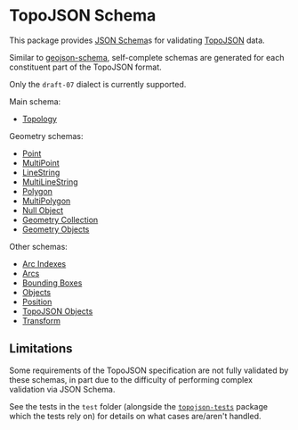 # TopoJSON Schema

This package provides [JSON Schema](https://json-schema.org/)s for validating [TopoJSON](https://github.com/topojson/topojson-specification) data.

Similar to [geojson-schema](https://github.com/geojson/schema), self-complete schemas are generated for each constituent part of the TopoJSON format.

Only the `draft-07` dialect is currently supported.

Main schema:
- [Topology](https://sruenwg.github.io/topojson-validation/schemas/draft-07/Topology.json)

Geometry schemas:
- [Point](https://sruenwg.github.io/topojson-validation/schemas/draft-07/Point.json)
- [MultiPoint](https://sruenwg.github.io/topojson-validation/schemas/draft-07/MultiPoint.json)
- [LineString](https://sruenwg.github.io/topojson-validation/schemas/draft-07/LineString.json)
- [MultiLineString](https://sruenwg.github.io/topojson-validation/schemas/draft-07/MultiLineString.json)
- [Polygon](https://sruenwg.github.io/topojson-validation/schemas/draft-07/Polygon.json)
- [MultiPolygon](https://sruenwg.github.io/topojson-validation/schemas/draft-07/MultiPolygon.json)
- [Null Object](https://sruenwg.github.io/topojson-validation/schemas/draft-07/NullObject.json)
- [Geometry Collection](https://sruenwg.github.io/topojson-validation/schemas/draft-07/GeometryCollection.json)
- [Geometry Objects](https://sruenwg.github.io/topojson-validation/schemas/draft-07/GeometryObject.json)

Other schemas:
- [Arc Indexes](https://sruenwg.github.io/topojson-validation/schemas/draft-07/ArcIndexes.json)
- [Arcs](https://sruenwg.github.io/topojson-validation/schemas/draft-07/Arcs.json)
- [Bounding Boxes](https://sruenwg.github.io/topojson-validation/schemas/draft-07/Bbox.json)
- [Objects](https://sruenwg.github.io/topojson-validation/schemas/draft-07/Objects.json)
- [Position](https://sruenwg.github.io/topojson-validation/schemas/draft-07/Position.json)
- [TopoJSON Objects](https://sruenwg.github.io/topojson-validation/schemas/draft-07/TopoJsonObject.json)
- [Transform](https://sruenwg.github.io/topojson-validation/schemas/draft-07/Transform.json)


## Limitations

Some requirements of the TopoJSON specification are not fully validated by these schemas, in part due to the difficulty of performing complex validation via JSON Schema.

See the tests in the `test` folder (alongside the [`topojson-tests`](https://github.com/sruenwg/topojson-validation/tree/main/packages/topojson-tests) package which the tests rely on) for details on what cases are/aren't handled.

